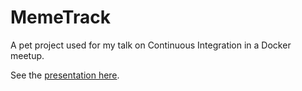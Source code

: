 # MemeTrack

A pet project used for my talk on Continuous Integration in a Docker meetup.

See the [presentation here](http://jefmathiot.github.io/memetrack).
